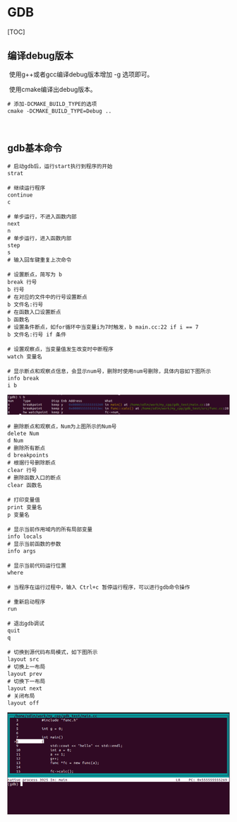# GDB



[TOC]

## 编译debug版本

​		使用g++或者gcc编译debug版本增加 -g 选项即可。

​		使用cmake编译出debug版本。

```shell
# 添加-DCMAKE_BUILD_TYPE的选项
cmake -DCMAKE_BUILD_TYPE=Debug ..
```

​	

## gdb基本命令

```shell
# 启动gdb后，运行start执行到程序的开始
strat

# 继续运行程序
continue
c

# 单步运行，不进入函数内部
next
n
# 单步运行，进入函数内部
step
s
# 输入回车键重复上次命令

# 设置断点，简写为 b
break 行号
b 行号
# 在对应的文件中的行号设置断点
b 文件名:行号
# 在函数入口设置断点
b 函数名
# 设置条件断点，如for循环中当变量i为7时触发，b main.cc:22 if i == 7
b 文件名:行号 if 条件

# 设置观察点，当变量值发生改变时中断程序
watch 变量名

# 显示断点和观察点信息，会显示num号，删除时使用num号删除，具体内容如下图所示
info break
i b
```

<img src="images/GDB学习笔记/image-20241227234047501.png" alt="image-20241227234047501" style="zoom: 67%;" />

```shell
# 删除断点和观察点，Num为上图所示的Num号
delete Num
d Num
# 删除所有断点
d breakpoints
# 根据行号删除断点
clear 行号
# 删除函数入口的断点
clear 函数名

# 打印变量值
print 变量名
p 变量名

# 显示当前作用域内的所有局部变量
info locals
# 显示当前函数的参数
info args

# 显示当前代码运行位置
where

# 当程序在运行过程中，输入 Ctrl+c 暂停运行程序，可以进行gdb命令操作

# 重新启动程序
run

# 退出gdb调试
quit
q

# 切换到源代码布局模式，如下图所示
layout src
# 切换上一布局
layout prev
# 切换下一布局
layout next
# 关闭布局
layout off
```

<img src="images/GDB学习笔记/image-20241228195729388.png" alt="image-20241228195729388" style="zoom:70%;" />























